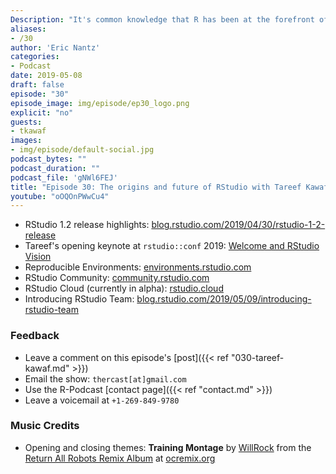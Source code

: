 ```yaml
---
Description: "It's common knowledge that R has been at the forefront of leading innovation in statistics and data science. But one area that's not commonly discussed is how to build a successful business around R and open-source?  In episode 30 of the R-Podcast, I am very excited to be joined by RStudio president Tareef Kawaf!  We cover a wide variety of topics including his journey to RStudio, building a robust organization structure, and how an open-core model drives RStudio's vision for the present and future.  Plus you'll hear how Tareef became the 'T-Test' within RStudio and how he earned the moniker of Mr. Shiny!" 
aliases:
- /30
author: 'Eric Nantz'
categories:
- Podcast
date: 2019-05-08
draft: false
episode: "30"
episode_image: img/episode/ep30_logo.png
explicit: "no"
guests:
- tkawaf
images:
- img/episode/default-social.jpg
podcast_bytes: ""
podcast_duration: ""
podcast_file: 'gNWl6FEJ'
title: "Episode 30: The origins and future of RStudio with Tareef Kawaf"
youtube: "oOQOnPWwCu4"
---
```


* RStudio 1.2 release highlights: [blog.rstudio.com/2019/04/30/rstudio-1-2-release](https://blog.rstudio.com/2019/04/30/rstudio-1-2-release/)
* Tareef's opening keynote at `rstudio::conf` 2019: [Welcome and RStudio Vision](https://resources.rstudio.com/rstudio-conf-2019/opening-keynote-tareef-kawaf)
* Reproducible Environments: [environments.rstudio.com](https://environments.rstudio.com/)
* RStudio Community: [community.rstudio.com](https://community.rstudio.com/)
* RStudio Cloud (currently in alpha): [rstudio.cloud](https://rstudio.cloud/)
* Introducing RStudio Team: [blog.rstudio.com/2019/05/09/introducing-rstudio-team](https://blog.rstudio.com/2019/05/09/introducing-rstudio-team/)


### Feedback

- Leave a comment on this episode's [post]({{< ref "030-tareef-kawaf.md" >}})
- Email the show: `thercast[at]gmail.com`
- Use the R-Podcast [contact page]({{< ref "contact.md" >}})
- Leave a voicemail at `+1-269-849-9780`

### Music Credits

- Opening and closing themes: __Training Montage__ by [WillRock](http://ocremix.org/artist/5043/willrock)  from the [Return All Robots Remix Album](http://ocremix.org/events/returnallrobots/) at [ocremix.org](http://ocremix.org/)
